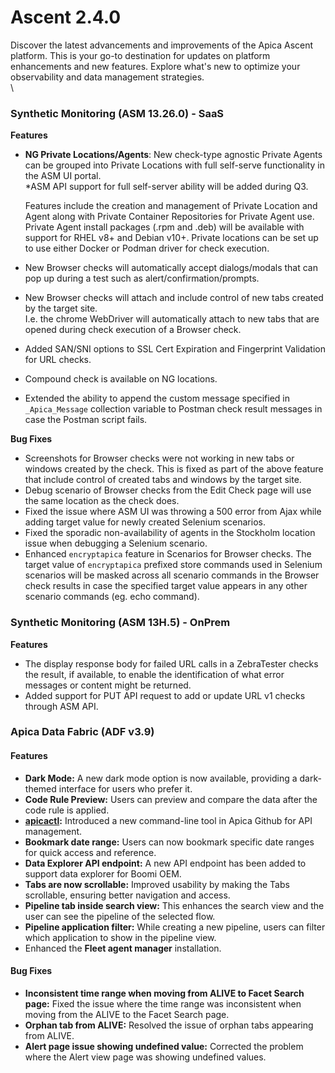 # Ascent 2.4.0

Discover the latest advancements and improvements of the Apica Ascent platform. This is your go-to destination for updates on platform enhancements and new features. Explore what's new to optimize your observability and data management strategies.\
\


### **Synthetic Monitoring (ASM 13.26.0) - SaaS**

**Features**

*   **NG Private Locations/Agents**: New check-type agnostic Private Agents can be grouped into Private Locations with full self-serve functionality in the ASM UI portal.\
    \*ASM API support for full self-server ability will be added during Q3.

    Features include the creation and management of Private Location and Agent along with Private Container Repositories for Private Agent use.\
    Private Agent install packages (.rpm and .deb) will be available with support for RHEL v8+ and Debian v10+. Private locations can be set up to use either Docker or Podman driver for check execution.
* New Browser checks will automatically accept dialogs/modals that can pop up during a test such as alert/confirmation/prompts.
* New Browser checks will attach and include control of new tabs created by the target site.\
  I.e. the chrome WebDriver will automatically attach to new tabs that are opened during check execution of a Browser check.
* Added SAN/SNI options to SSL Cert Expiration and Fingerprint Validation for URL checks.
* Compound check is available on NG locations.
* Extended the ability to append the custom message specified in `_Apica_Message` collection variable to Postman check result messages in case the Postman script fails.

**Bug Fixes**

* Screenshots for Browser checks were not working in new tabs or windows created by the check. This is fixed as part of the above feature that include control of created tabs and windows by the target site.
* Debug scenario of Browser checks from the Edit Check page will use the same location as the check does.
* Fixed the issue where ASM UI was throwing a 500 error from Ajax while adding target value for newly created Selenium scenarios.
* Fixed the sporadic non-availability of agents in the Stockholm location issue when debugging a Selenium scenario.
* Enhanced `encryptapica` feature in Scenarios for Browser checks. The target value of `encryptapica` prefixed store commands used in Selenium scenarios will be masked across all scenario commands in the Browser check results in case the specified target value appears in any other scenario commands (eg. echo command).

&#x20;

### **Synthetic Monitoring (ASM 13H.5) - OnPrem**

**Features**

* The display response body for failed URL calls in a ZebraTester checks the result, if available, to enable the identification of what error messages or content might be returned.
* Added support for PUT API request to add or update URL v1 checks through ASM API.

&#x20;

### **Apica Data Fabric (ADF v3.9)**

#### **Features**

* **Dark Mode:** A new dark mode option is now available, providing a dark-themed interface for users who prefer it.
* **Code Rule Preview:** Users can preview and compare the data after the code rule is applied.
* [**apicactl**](https://github.com/ApicaSystem/apicactl)**:** Introduced a new command-line tool in Apica Github for API management.
* **Bookmark date range:** Users can now bookmark specific date ranges for quick access and reference.
* **Data Explorer API endpoint:** A new API endpoint has been added to support data explorer for Boomi OEM.
* **Tabs are now scrollable:** Improved usability by making the Tabs scrollable, ensuring better navigation and access.
* **Pipeline tab inside search view:** This enhances the search view and the user can see the pipeline of the selected flow.
* **Pipeline application filter:** While creating a new pipeline, users can filter which application to show in the pipeline view.
* Enhanced the **Fleet agent manager** installation.

#### **Bug Fixes**

* **Inconsistent time range when moving from ALIVE to Facet Search page:** Fixed the issue where the time range was inconsistent when moving from the ALIVE to the Facet Search page.
* **Orphan tab from ALIVE:** Resolved the issue of orphan tabs appearing from ALIVE.
* **Alert page issue showing undefined value:** Corrected the problem where the Alert view page was showing undefined values.
